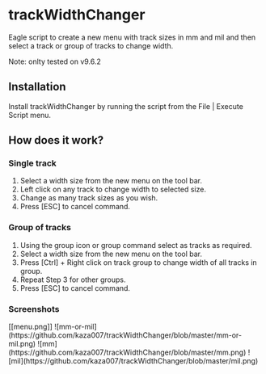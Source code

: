 <h1>trackWidthChanger</h1>
Eagle script to create a new menu with track sizes in mm and mil and then select a track or group of tracks to change width.

Note: onlty tested on v9.6.2

<h2>Installation</h2>
Install trackWidthChanger by running the script from the File | Execute Script menu.

<h2>How does it work?</h2>

<h3>Single track</h3>
<ol>
<li>Select a width size from the new menu on the tool bar.</li> 
<li>Left click on any track to change width to selected size.</li>
<li>Change as many track sizes as you wish.</li>
<li>Press [ESC] to cancel command.</li>
</ol>

<h3>Group of tracks</h3>
<ol>
<li>Using the group icon or group command select as tracks as required.</li>
<li>Select a width size from the new menu on the tool bar.</li> 
<li>Press [Ctrl] + Right click on track group to change width of all tracks in group.</li>
<li>Repeat Step 3 for other groups.</li>
<li>Press [ESC] to cancel command.</li>
</ol>

<h3>Screenshots</h3>
[[menu.png]]
![mm-or-mil](https://github.com/kaza007/trackWidthChanger/blob/master/mm-or-mil.png)
![mm](https://github.com/kaza007/trackWidthChanger/blob/master/mm.png)
![mil](https://github.com/kaza007/trackWidthChanger/blob/master/mil.png)
